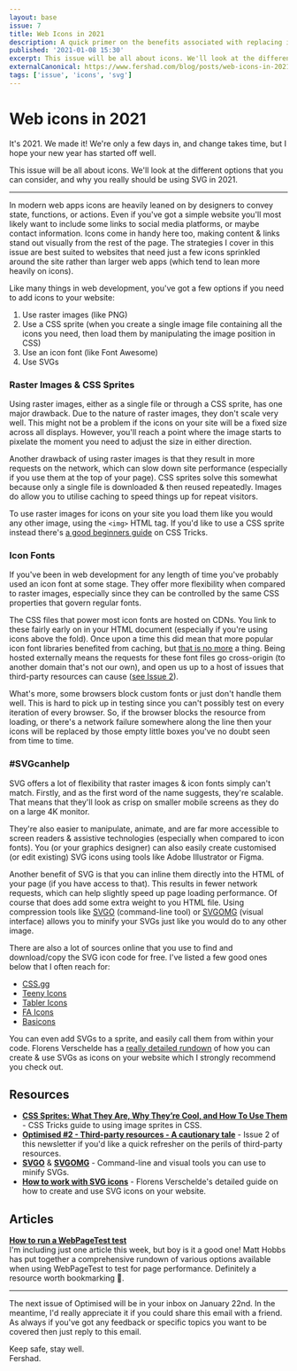 ```yaml
---
layout: base
issue: 7
title: Web Icons in 2021
description: A quick primer on the benefits associated with replacing icon fonts with SVGs
published: '2021-01-08 15:30'
excerpt: This issue will be all about icons. We'll look at the different options that you can consider, and why you really should be using SVG in 2021.
externalCanonical: https://www.fershad.com/blog/posts/web-icons-in-2021/
tags: ['issue', 'icons', 'svg']
---
```

# Web icons in 2021

It's 2021. We made it! We're only a few days in, and change takes time, but I hope your new year has started off well.

This issue will be all about icons. We'll look at the different options that you can consider, and why you really should be using SVG in 2021.

***

In modern web apps icons are heavily leaned on by designers to convey state, functions, or actions. Even if you've got a simple website you'll most likely want to include some links to social media platforms, or maybe contact information. Icons come in handy here too, making content & links stand out visually from the rest of the page. The strategies I cover in this issue are best suited to websites that need just a few icons sprinkled around the site rather than larger web apps (which tend to lean more heavily on icons).

Like many things in web development, you've got a few options if you need to add icons to your website:

1. Use raster images (like PNG)
2. Use a CSS sprite (when you create a single image file containing all the icons you need, then load them by manipulating the image position in CSS)
3. Use an icon font (like Font Awesome)
4. Use SVGs

### **Raster Images & CSS Sprites**

Using raster images, either as a single file or through a CSS sprite, has one major drawback. Due to the nature of raster images, they don't scale very well. This might not be a problem if the icons on your site will be a fixed size across all displays. However, you'll reach a point where the image starts to pixelate the moment you need to adjust the size in either direction.

Another drawback of using raster images is that they result in more requests on the network, which can slow down site performance (especially if you use them at the top of your page). CSS sprites solve this somewhat because only a single file is downloaded & then reused repeatedly. Images do allow you to utilise caching to speed things up for repeat visitors.

To use raster images for icons on your site you load them like you would any other image, using the `<img>` HTML tag. If you'd like to use a CSS sprite instead there's [a good beginners guide](https://css-tricks.com/css-sprites/) on CSS Tricks.

### **Icon Fonts**

If you've been in web development for any length of time you've probably used an icon font at some stage. They offer more flexibility when compared to raster images, especially since they can be controlled by the same CSS properties that govern regular fonts.

The CSS files that power most icon fonts are hosted on CDNs. You link to these fairly early on in your HTML document (especially if you're using icons above the fold). Once upon a time this did mean that more popular icon font libraries benefited from caching, but [that is no more](https://www.stefanjudis.com/notes/say-goodbye-to-resource-caching-across-sites-and-domains/) a thing. Being hosted externally means the requests for these font files go cross-origin (to another domain that's not our own), and open us up to a host of issues that third-party resources can cause ([see Issue 2](https://www.fershad.com/optimised/issue/2/third-party-resources-a-cautionary-tale/)).

What's more, some browsers block custom fonts or just don't handle them well. This is hard to pick up in testing since you can't possibly test on every iteration of every browser. So, if the browser blocks the resource from loading, or there's a network failure somewhere along the line then your icons will be replaced by those empty little boxes you've no doubt seen from time to time.

### **#SVGcanhelp**

SVG offers a lot of flexibility that raster images & icon fonts simply can't match. Firstly, and as the first word of the name suggests, they're scalable. That means that they'll look as crisp on smaller mobile screens as they do on a large 4K monitor. 

They're also easier to manipulate, animate, and are far more accessible to screen readers & assistive technologies (especially when compared to icon fonts). You (or your graphics designer) can also easily create customised (or edit existing) SVG icons using tools like Adobe Illustrator or Figma.

Another benefit of SVG is that you can inline them directly into the HTML of your page (if you have access to that). This results in fewer network requests, which can help slightly speed up page loading performance. Of course that does add some extra weight to you HTML file. Using compression tools like [SVGO](https://github.com/svg/svgo) (command-line tool) or [SVGOMG](https://jakearchibald.github.io/svgomg/) (visual interface) allows you to minify your SVGs just like you would do to any other image.

There are also a lot of sources online that you use to find and download/copy the SVG icon code for free. I've listed a few good ones below that I often reach for:

- [CSS.gg](https://css.gg/app)
- [Teeny Icons](https://teenyicons.com/)
- [Tabler Icons](https://tablericons.com/)
- [FA Icons](https://faicons.dev/)
- [Basicons](https://basicons.xyz/)

You can even add SVGs to a sprite, and easily call them from within your code. Florens Verschelde has a [really detailed rundown](https://fvsch.com/svg-icons) of how you can create & use SVGs as icons on your website which I strongly recommend you check out.

## **Resources**

- **[CSS Sprites: What They Are, Why They’re Cool, and How To Use Them](https://css-tricks.com/css-sprites/)** - CSS Tricks guide to using image sprites in CSS.
- **[Optimised #2 - Third-party resources - A cautionary tale](https://www.fershad.com/optimised/issue/2/third-party-resources-a-cautionary-tale/)** - Issue 2 of this newsletter if you'd like a quick refresher on the perils of third-party resources.
- **[SVGO](https://github.com/svg/svgo)** & **[SVGOMG](https://jakearchibald.github.io/svgomg/)** - Command-line and visual tools you can use to minify SVGs.
- **[How to work with SVG icons](https://fvsch.com/svg-icons)** - Florens Verschelde's detailed guide on how to create and use SVG icons on your website.

## **Articles**

**[How to run a WebPageTest test](https://nooshu.github.io/blog/2020/12/31/how-to-run-a-webpagetest-test/#mainnavigation)**  
I'm including just one article this week, but boy is it a good one! Matt Hobbs has put together a comprehensive rundown of various options available when using WebPageTest to test for page performance. Definitely a resource worth bookmarking 🔖.

--- 

The next issue of Optimised will be in your inbox on January 22nd. In the meantime, I'd really appreciate it if you could share this email with a friend. As always if you've got any feedback or specific topics you want to be covered then just reply to this email.

Keep safe, stay well.  
Fershad.